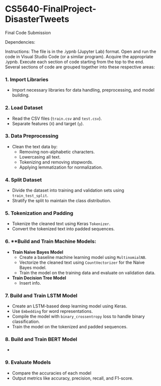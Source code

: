 # CS5640-FinalProject-DisasterTweets
Final Code Submission

Dependencies:

Instructions: 
The file is in the .iypnb (Jupyter Lab) format. Open and run the code in Visual Studio Code (or a similar program). Acquire the appropriate .iypnb. 
Execute each section of code starting from the top to the end. 
Several sections of code are grouped together into these respective areas: 

### 1. **Import Libraries**
- Import necessary libraries for data handling, preprocessing, and model building.

### 2. **Load Dataset**
- Read the CSV files (`train.csv` and `test.csv`).
- Separate features (`X`) and target (`y`).

### 3. **Data Preprocessing**
- Clean the text data by:
  - Removing non-alphabetic characters.
  - Lowercasing all text.
  - Tokenizing and removing stopwords.
  - Applying lemmatization for normalization.

### 4. **Split Dataset**
- Divide the dataset into training and validation sets using `train_test_split`.
- Stratify the split to maintain the class distribution.

### 5. **Tokenization and Padding**
- Tokenize the cleaned text using Keras `Tokenizer`.
- Convert the tokenized text into padded sequences.

### 6. **Build and Train Machine Models: 
- **Train Naive Bayes Model**
  - Create a baseline machine learning model using `MultinomialNB`.
  - Vectorize the cleaned text using `CountVectorizer` for the Naive Bayes model.
  - Train the model on the training data and evaluate on validation data.
- **Train Decision Tree Model**
  - Insert info. 

### 7. **Build and Train LSTM Model**
- Create an LSTM-based deep learning model using Keras.
- Use `Embedding` for word representations.
- Compile the model with `binary_crossentropy` loss to handle binary classification.
- Train the model on the tokenized and padded sequences.

### 8. **Build and Train BERT Model**
- 

### 9. **Evaluate Models**
- Compare the accuracies of each model
- Output metrics like accuracy, precision, recall, and F1-score.

